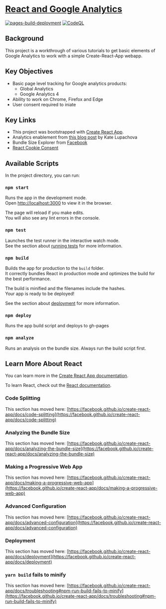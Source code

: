 # [React and Google Analytics](https://thisnamewasnottaken.github.io/google-analytics-and-react/)
[![pages-build-deployment](https://github.com/thisnamewasnottaken/google-analytics-and-react/actions/workflows/pages/pages-build-deployment/badge.svg?branch=gh-pages)](https://github.com/thisnamewasnottaken/google-analytics-and-react/actions/workflows/pages/pages-build-deployment)
[![CodeQL](https://github.com/thisnamewasnottaken/google-analytics-and-react/actions/workflows/codeql-analysis.yml/badge.svg)](https://github.com/thisnamewasnottaken/google-analytics-and-react/actions/workflows/codeql-analysis.yml)

## Background
This project is a workthrough of various tutorials to get basic elements of Google Analytics to work with a simple Create-React-App webapp.

## Key Objectives
* Basic page level tracking for Google analytics products:
  * Global Analytics
  * Google Analytics 4
* Ability to work on Chrome, Firefox and Edge
* User consent required to iniate

## Key Links
* This project was bootstrapped with [Create React App](https://github.com/facebook/create-react-app).
* Analytics enablement from [this blog post](https://dev.to/ramonak/react-enable-google-analytics-after-a-user-grants-consent-5bg3) by Kate Lupachova
* Bundle Size Explorer from [Facebook](https://create-react-app.dev/docs/analyzing-the-bundle-size/)
* [React Cookie Consent](https://github.com/Mastermindzh/react-cookie-consent)

## Available Scripts

In the project directory, you can run:

### `npm start`

Runs the app in the development mode.\
Open [http://localhost:3000](http://localhost:3000) to view it in the browser.

The page will reload if you make edits.\
You will also see any lint errors in the console.

### `npm test`

Launches the test runner in the interactive watch mode.\
See the section about [running tests](https://facebook.github.io/create-react-app/docs/running-tests) for more information.

### `npm build`

Builds the app for production to the `build` folder.\
It correctly bundles React in production mode and optimizes the build for the best performance.

The build is minified and the filenames include the hashes.\
Your app is ready to be deployed!

See the section about [deployment](https://facebook.github.io/create-react-app/docs/deployment) for more information.

### `npm deploy`

Runs the app build script and deploys to gh-pages

### `npm analyze` 

Runs an analysis on the bundle size.
Always run the build script first.

## Learn More About React

You can learn more in the [Create React App documentation](https://facebook.github.io/create-react-app/docs/getting-started).

To learn React, check out the [React documentation](https://reactjs.org/).

### Code Splitting

This section has moved here: [https://facebook.github.io/create-react-app/docs/code-splitting](https://facebook.github.io/create-react-app/docs/code-splitting)

### Analyzing the Bundle Size

This section has moved here: [https://facebook.github.io/create-react-app/docs/analyzing-the-bundle-size](https://facebook.github.io/create-react-app/docs/analyzing-the-bundle-size)

### Making a Progressive Web App

This section has moved here: [https://facebook.github.io/create-react-app/docs/making-a-progressive-web-app](https://facebook.github.io/create-react-app/docs/making-a-progressive-web-app)

### Advanced Configuration

This section has moved here: [https://facebook.github.io/create-react-app/docs/advanced-configuration](https://facebook.github.io/create-react-app/docs/advanced-configuration)

### Deployment

This section has moved here: [https://facebook.github.io/create-react-app/docs/deployment](https://facebook.github.io/create-react-app/docs/deployment)

### `yarn build` fails to minify

This section has moved here: [https://facebook.github.io/create-react-app/docs/troubleshooting#npm-run-build-fails-to-minify](https://facebook.github.io/create-react-app/docs/troubleshooting#npm-run-build-fails-to-minify)
